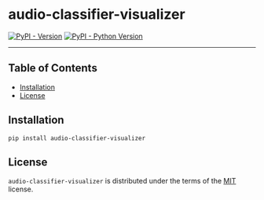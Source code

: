 # audio-classifier-visualizer

[![PyPI - Version](https://img.shields.io/pypi/v/audio-classifier-visualizer.svg)](https://pypi.org/project/audio-classifier-visualizer)
[![PyPI - Python Version](https://img.shields.io/pypi/pyversions/audio-classifier-visualizer.svg)](https://pypi.org/project/audio-classifier-visualizer)

-----

## Table of Contents

- [Installation](#installation)
- [License](#license)

## Installation

```console
pip install audio-classifier-visualizer
```

## License

`audio-classifier-visualizer` is distributed under the terms of the [MIT](https://spdx.org/licenses/MIT.html) license.
